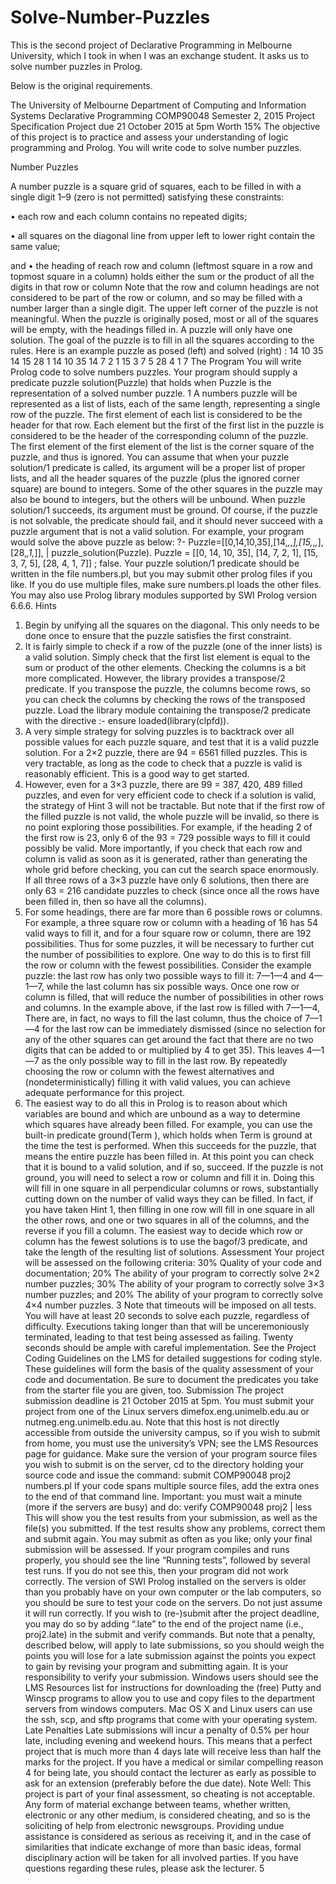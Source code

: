 # Solve-Number-Puzzles
This is the second project of Declarative Programming in Melbourne University, which I took in when I was an exchange student. It asks us to solve number puzzles in Prolog.

Below is the original requirements.

The University of Melbourne
Department of Computing and Information Systems
Declarative Programming
COMP90048
Semester 2, 2015
Project Specification
Project due 21 October 2015 at 5pm
Worth 15%
The objective of this project is to practice and assess your understanding of logic programming and Prolog.
You will write code to solve number puzzles.

Number Puzzles

A number puzzle is a square grid of squares, each to be filled in with a single digit 1–9 (zero
is not permitted) satisfying these constraints:

• each row and each column contains no repeated digits;

• all squares on the diagonal line from upper left to lower right contain the same value;

and
• the heading of reach row and column (leftmost square in a row and topmost square in
a column) holds either the sum or the product of all the digits in that row or column
Note that the row and column headings are not considered to be part of the row or column,
and so may be filled with a number larger than a single digit. The upper left corner of the
puzzle is not meaningful.
When the puzzle is originally posed, most or all of the squares will be empty, with the
headings filled in. A puzzle will only have one solution. The goal of the puzzle is to fill in all
the squares according to the rules.
Here is an example puzzle as posed (left) and solved (right) :
14 10 35
14
15
28 1
14 10 35
14 7 2 1
15 3 7 5
28 4 1 7
The Program
You will write Prolog code to solve numbers puzzles. Your program should supply a predicate
puzzle solution(Puzzle) that holds when Puzzle is the representation of a solved number
puzzle.
1
A numbers puzzle will be represented as a list of lists, each of the same length, representing
a single row of the puzzle. The first element of each list is considered to be the header for that
row. Each element but the first of the first list in the puzzle is considered to be the header
of the corresponding column of the puzzle. The first element of the first element of the list is
the corner square of the puzzle, and thus is ignored.
You can assume that when your puzzle solution/1 predicate is called, its argument will
be a proper list of proper lists, and all the header squares of the puzzle (plus the ignored
corner square) are bound to integers. Some of the other squares in the puzzle may also be
bound to integers, but the others will be unbound. When puzzle solution/1 succeeds, its
argument must be ground. Of course, if the puzzle is not solvable, the predicate should fail,
and it should never succeed with a puzzle argument that is not a valid solution. For example,
your program would solve the above puzzle as below:
?- Puzzle=[[0,14,10,35],[14,_,_,_],[15,_,_,_],[28,_,1,_]],
| puzzle_solution(Puzzle).
Puzzle = [[0, 14, 10, 35], [14, 7, 2, 1], [15, 3, 7, 5], [28, 4, 1, 7]] ;
false.
Your puzzle solution/1 predicate should be written in the file numbers.pl, but you may
submit other prolog files if you like. If you do use multiple files, make sure numbers.pl loads
the other files. You may also use Prolog library modules supported by SWI Prolog version
6.6.6.
Hints
1. Begin by unifying all the squares on the diagonal. This only needs to be done once to
ensure that the puzzle satisfies the first constraint.
2. It is fairly simple to check if a row of the puzzle (one of the inner lists) is a valid
solution. Simply check that the first list element is equal to the sum or product of the
other elements. Checking the columns is a bit more complicated. However, the library
provides a transpose/2 predicate. If you transpose the puzzle, the columns become
rows, so you can check the columns by checking the rows of the transposed puzzle. Load
the library module containing the transpose/2 predicate with the directive
:- ensure loaded(library(clpfd)).
3. A very simple strategy for solving puzzles is to backtrack over all possible values for
each puzzle square, and test that it is a valid puzzle solution. For a 2×2 puzzle, there
are 94 = 6561 filled puzzles. This is very tractable, as long as the code to check that a
puzzle is valid is reasonably efficient. This is a good way to get started.
4. However, even for a 3×3 puzzle, there are 99 = 387, 420, 489 filled puzzles, and even
for very efficient code to check if a solution is valid, the strategy of Hint 3 will not be
tractable.
But note that if the first row of the filled puzzle is not valid, the whole puzzle will be
invalid, so there is no point exploring those possibilities. For example, if the heading
2
of the first row is 23, only 6 of the 93 = 729 possible ways to fill it could possibly be
valid. More importantly, if you check that each row and column is valid as soon as it
is generated, rather than generating the whole grid before checking, you can cut the
search space enormously. If all three rows of a 3×3 puzzle have only 6 solutions, then
there are only 63 = 216 candidate puzzles to check (since once all the rows have been
filled in, then so have all the columns).
5. For some headings, there are far more than 6 possible rows or columns. For example,
a three square row or column with a heading of 16 has 54 valid ways to fill it, and for
a four square row or column, there are 192 possibilities. Thus for some puzzles, it will
be necessary to further cut the number of possibilities to explore.
One way to do this is to first fill the row or column with the fewest possibilities. Consider
the example puzzle: the last row has only two possible ways to fill it: 7—1—4 and 4—
1—7, while the last column has six possible ways.
Once one row or column is filled, that will reduce the number of possibilities in other
rows and columns. In the example above, if the last row is filled with 7—1—4, There are,
in fact, no ways to fill the last column, thus the choice of 7—1—4 for the last row can be
immediately dismissed (since no selection for any of the other squares can get around the
fact that there are no two digits that can be added to or multiplied by 4 to get 35). This
leaves 4—1—7 as the only possible way to fill in the last row. By repeatedly choosing
the row or column with the fewest alternatives and (nondeterministically) filling it with
valid values, you can achieve adequate performance for this project.
6. The easiest way to do all this in Prolog is to reason about which variables are bound
and which are unbound as a way to determine which squares have already been filled.
For example, you can use the built-in predicate ground(Term ), which holds when Term
is ground at the time the test is performed. When this succeeds for the puzzle, that
means the entire puzzle has been filled in. At this point you can check that it is bound
to a valid solution, and if so, succeed. If the puzzle is not ground, you will need to select
a row or column and fill it in. Doing this will fill in one square in all perpendicular
columns or rows, substantially cutting down on the number of valid ways they can be
filled. In fact, if you have taken Hint 1, then filling in one row will fill in one square in
all the other rows, and one or two squares in all of the columns, and the reverse if you
fill a column.
The easiest way to decide which row or column has the fewest solutions is to use the
bagof/3 predicate, and take the length of the resulting list of solutions.
Assessment
Your project will be assessed on the following criteria:
30% Quality of your code and documentation;
20% The ability of your program to correctly solve 2×2 number puzzles;
30% The ability of your program to correctly solve 3×3 number puzzles; and
20% The ability of your program to correctly solve 4×4 number puzzles.
3
Note that timeouts will be imposed on all tests. You will have at least 20 seconds to solve
each puzzle, regardless of difficulty. Executions taking longer than that will be unceremoniously terminated, leading to that test being assessed as failing. Twenty seconds should be
ample with careful implementation.
See the Project Coding Guidelines on the LMS for detailed suggestions for coding style.
These guidelines will form the basis of the quality assessment of your code and documentation.
Be sure to document the predicates you take from the starter file you are given, too.
Submission
The project submission deadline is 21 October 2015 at 5pm. You must submit your project
from one of the Linux servers dimefox.eng.unimelb.edu.au or nutmeg.eng.unimelb.edu.au.
Note that this host is not directly accessible from outside the university campus, so if you
wish to submit from home, you must use the university’s VPN; see the LMS Resources page
for guidance. Make sure the version of your program source files you wish to submit is on the
server, cd to the directory holding your source code and issue the command:
submit COMP90048 proj2 numbers.pl
If your code spans multiple source files, add the extra ones to the end of that command line.
Important: you must wait a minute (more if the servers are busy) and do:
verify COMP90048 proj2 | less
This will show you the test results from your submission, as well as the file(s) you submitted.
If the test results show any problems, correct them and submit again. You may submit as
often as you like; only your final submission will be assessed.
If your program compiles and runs properly, you should see the line “Running tests”,
followed by several test runs. If you do not see this, then your program did not work correctly.
The version of SWI Prolog installed on the servers is older than you probably have on your
own computer or the lab computers, so you should be sure to test your code on the servers.
Do not just assume it will run correctly.
If you wish to (re-)submit after the project deadline, you may do so by adding “.late”
to the end of the project name (i.e., proj2.late) in the submit and verify commands. But
note that a penalty, described below, will apply to late submissions, so you should weigh the
points you will lose for a late submission against the points you expect to gain by revising
your program and submitting again.
It is your responsibility to verify your submission.
Windows users should see the LMS Resources list for instructions for downloading the
(free) Putty and Winscp programs to allow you to use and copy files to the department
servers from windows computers. Mac OS X and Linux users can use the ssh, scp, and sftp
programs that come with your operating system.
Late Penalties
Late submissions will incur a penalty of 0.5% per hour late, including evening and weekend
hours. This means that a perfect project that is much more than 4 days late will receive
less than half the marks for the project. If you have a medical or similar compelling reason
4
for being late, you should contact the lecturer as early as possible to ask for an extension
(preferably before the due date).
Note Well:
This project is part of your final assessment, so cheating is not acceptable. Any
form of material exchange between teams, whether written, electronic or any
other medium, is considered cheating, and so is the soliciting of help from electronic newsgroups. Providing undue assistance is considered as serious as receiving it, and in the case of similarities that indicate exchange of more than basic
ideas, formal disciplinary action will be taken for all involved parties. If you have
questions regarding these rules, please ask the lecturer.
5
